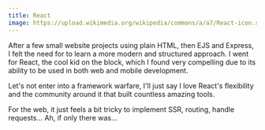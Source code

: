 ```yaml
---
title: React
image: https://upload.wikimedia.org/wikipedia/commons/a/a7/React-icon.svg
---
```


After a few small website projects using plain HTML, then EJS and Express, I felt the need for to learn a more modern and structured approach. I went for React, the cool kid on the block, which I found very compelling due to its ability to be used in both web and mobile development.

Let's not enter into a framework warfare, I'll just say I love React's flexibility and the community around it that built countless amazing tools.

For the web, it just feels a bit tricky to implement SSR, routing, handle requests... Ah, if only there was...
